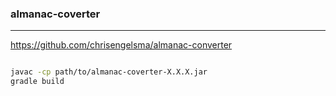 ### almanac-coverter
---
https://github.com/chrisengelsma/almanac-converter

```
```

```sh
javac -cp path/to/almanac-coverter-X.X.X.jar
gradle build
```

```
```

